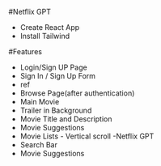 #Netflix GPT

- Create React App
- Install Tailwind

#Features

- Login/Sign UP Page
- Sign In / Sign Up Form
- ref
- Browse Page(after authentication)
- Main Movie
- Trailer in Background
- Movie Title and Description
- Movie Suggestions
- Movie Lists - Vertical scroll
  -Netflix GPT
- Search Bar
- Movie Suggestions

